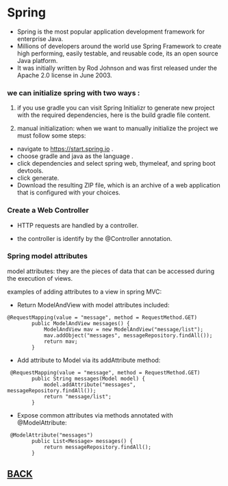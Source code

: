 # Spring
* Spring is the most popular application development framework for enterprise Java. 
* Millions of developers around the world use Spring Framework to create high performing,
 easily testable, and reusable code, its an open source Java platform. 
* It was initially written by Rod Johnson and was first released under the Apache 2.0 license in June 2003.

### we can initialize spring with two ways :
1. if you use gradle you can visit Spring Initializr to generate new project with the required dependencies, here is the build gradle file content.



2. manual initialization:
 when we want to manually initialize the project we must follow some steps:
* navigate to https://start.spring.io .
* choose gradle and java as the language . 
* click dependencies and select spring web, thymeleaf, and spring boot devtools.
* click generate.
* Download the resulting ZIP file, which is an archive of a web application that is configured with your choices.

### Create a Web Controller

* HTTP requests are handled by a controller. 

* the controller is identify by the @Controller annotation.



### Spring model attributes
model attributes: they are the pieces of data that can be accessed during the execution of views.

examples of adding attributes to a view in spring MVC:

* Return ModelAndView with model attributes included:

```
@RequestMapping(value = "message", method = RequestMethod.GET)
        public ModelAndView messages() {
            ModelAndView mav = new ModelAndView("message/list");
            mav.addObject("messages", messageRepository.findAll());
            return mav;
        }
```

* Add attribute to Model via its addAttribute method:

```
 @RequestMapping(value = "message", method = RequestMethod.GET)
        public String messages(Model model) {
            model.addAttribute("messages", messageRepository.findAll());
            return "message/list";
        }
```

* Expose common attributes via methods annotated with @ModelAttribute:

```
 @ModelAttribute("messages")
        public List<Message> messages() {
            return messageRepository.findAll();
        }
```




## [BACK](../README.md)